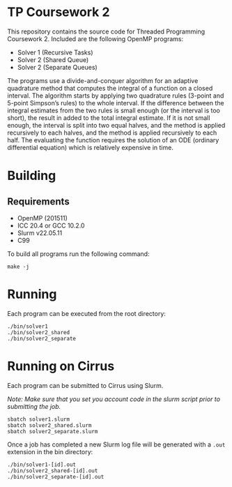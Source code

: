 # TP Coursework 2
This repository contains the source code for Threaded Programming Coursework 2. Included are the following OpenMP programs:
- Solver 1 (Recursive Tasks)
- Solver 2 (Shared Queue)
- Solver 2 (Separate Queues)

The programs use a divide-and-conquer algorithm for an adaptive quadrature method that computes the integral of a function on a closed interval.  The
algorithm starts by applying two quadrature rules (3-point and 5-point Simpson’s
rules) to the whole interval. If the difference between the integral estimates from
the two rules is small enough (or the interval is too short), the result in added to
the total integral estimate. If it is not small enough, the interval is split into two
equal halves, and the method is applied recursively to each halves, and the method is applied recursively to each half. The evaluating the function requires the solution of an ODE (ordinary differential equation) which is relatively expensive in time.

# Building

## Requirements
- OpenMP (201511)
- ICC 20.4 or GCC 10.2.0
- Slurm v22.05.11
- C99


To build all programs run the following command:
```
make -j
```

# Running
Each program can be executed from the root directory:
```
./bin/solver1
./bin/solver2_shared
./bin/solver2_separate
```

# Running on Cirrus
Each program can be submitted to Cirrus using Slurm.

*Note: Make sure that you set you account code in the slurm script prior to submitting the job.*

```
sbatch solver1.slurm
sbatch solver2_shared.slurm
sbatch solver2_separate.slurm
```

Once a job has completed a new Slurm log file will be generated with a ```.out``` extension in the bin directory:
```
./bin/solver1-[id].out
./bin/solver2_shared-[id].out
./bin/solver2_separate-[id].out
```



